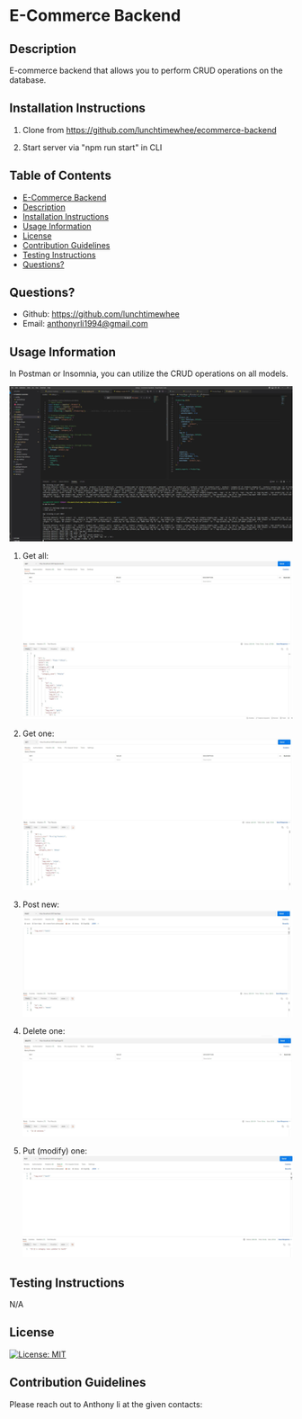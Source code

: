 # E-Commerce Backend

## Description
E-commerce backend that allows you to perform CRUD operations on the database.

## Installation Instructions
1. Clone from https://github.com/lunchtimewhee/ecommerce-backend

2. Start server via "npm run start" in CLI

## Table of Contents
 - [E-Commerce Backend](#e-commerce-backend)
 - [Description](#description)
 - [Installation Instructions](#installation-instructions)
 - [Usage Information](#usage-information)
 - [License](#license)
 - [Contribution Guidelines](#contribution-guidelines)
 - [Testing Instructions](#testing-instructions)
 - [Questions?](#questions)


## Questions?
- Github: https://github.com/lunchtimewhee 
- Email: anthonyrli1994@gmail.com

## Usage Information
In Postman or Insomnia, you can utilize the CRUD operations on all models.

![step0](./images/image6.JPG)



1. Get all:
![step1](./images/image1.JPG)

2. Get one:
![step2](./images/image2.JPG)

2. Post new:
![step3](./images/image3.JPG)

2. Delete one:
![step4](./images/image4.JPG)

2. Put (modify) one:
![step5](./images/image5.JPG)



## Testing Instructions
N/A

## License
[![License: MIT](https://img.shields.io/badge/License-MIT-yellow.svg)](https://opensource.org/licenses/MIT)

## Contribution Guidelines
Please reach out to Anthony li at the given contacts:

